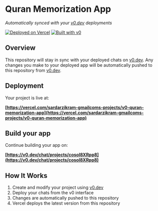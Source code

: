 # Quran Memorization App

*Automatically synced with your [v0.dev](https://v0.dev) deployments*

[![Deployed on Vercel](https://img.shields.io/badge/Deployed%20on-Vercel-black?style=for-the-badge&logo=vercel)](https://vercel.com/sardarzikram-gmailcoms-projects/v0-quran-memorization-app)
[![Built with v0](https://img.shields.io/badge/Built%20with-v0.dev-black?style=for-the-badge)](https://v0.dev/chat/projects/cosol8XRpp8)

## Overview

This repository will stay in sync with your deployed chats on [v0.dev](https://v0.dev).
Any changes you make to your deployed app will be automatically pushed to this repository from [v0.dev](https://v0.dev).

## Deployment

Your project is live at:

**[https://vercel.com/sardarzikram-gmailcoms-projects/v0-quran-memorization-app](https://vercel.com/sardarzikram-gmailcoms-projects/v0-quran-memorization-app)**

## Build your app

Continue building your app on:

**[https://v0.dev/chat/projects/cosol8XRpp8](https://v0.dev/chat/projects/cosol8XRpp8)**

## How It Works

1. Create and modify your project using [v0.dev](https://v0.dev)
2. Deploy your chats from the v0 interface
3. Changes are automatically pushed to this repository
4. Vercel deploys the latest version from this repository
